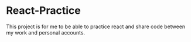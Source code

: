 # React-Practice

This project is for me to be able to practice react and share code between my work and personal accounts.
